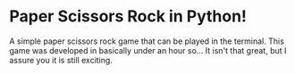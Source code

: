 # Paper Scissors Rock in Python!
A simple paper scissors rock game that can be played in the terminal.
This game was developed in basically under an hour so... It isn't that
great, but I assure you it is still exciting.
